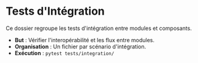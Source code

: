 # Tests d'Intégration

Ce dossier regroupe les tests d'intégration entre modules et composants.

- **But** : Vérifier l'interopérabilité et les flux entre modules.
- **Organisation** : Un fichier par scénario d'intégration.
- **Exécution** : `pytest tests/integration/`
